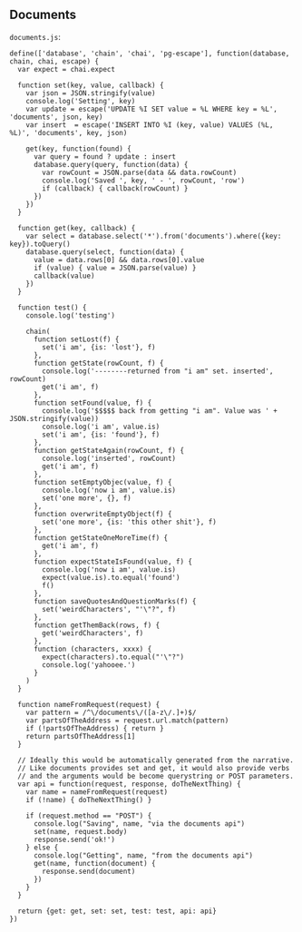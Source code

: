 Documents
---------

`documents.js`:

    define(['database', 'chain', 'chai', 'pg-escape'], function(database, chain, chai, escape) {
      var expect = chai.expect

      function set(key, value, callback) {
        var json = JSON.stringify(value)
        console.log('Setting', key)
        var update = escape('UPDATE %I SET value = %L WHERE key = %L', 'documents', json, key)
        var insert  = escape('INSERT INTO %I (key, value) VALUES (%L, %L)', 'documents', key, json)

        get(key, function(found) {
          var query = found ? update : insert
          database.query(query, function(data) {
            var rowCount = JSON.parse(data && data.rowCount)
            console.log('Saved ', key, ' - ', rowCount, 'row')
            if (callback) { callback(rowCount) }
          })
        })
      }

      function get(key, callback) {
        var select = database.select('*').from('documents').where({key: key}).toQuery()
        database.query(select, function(data) {
          value = data.rows[0] && data.rows[0].value
          if (value) { value = JSON.parse(value) }
          callback(value)
        })
      }

      function test() {
        console.log('testing')

        chain(
          function setLost(f) { 
            set('i am', {is: 'lost'}, f) 
          },
          function getState(rowCount, f) {
            console.log('--------returned from "i am" set. inserted', rowCount)
            get('i am', f)
          },
          function setFound(value, f) {
            console.log('$$$$$ back from getting "i am". Value was ' + JSON.stringify(value))
            console.log('i am', value.is)
            set('i am', {is: 'found'}, f)
          },
          function getStateAgain(rowCount, f) {
            console.log('inserted', rowCount)
            get('i am', f)
          },
          function setEmptyObjec(value, f) {
            console.log('now i am', value.is)
            set('one more', {}, f)
          },
          function overwriteEmptyObject(f) {
            set('one more', {is: 'this other shit'}, f)
          },
          function getStateOneMoreTime(f) {
            get('i am', f)
          },
          function expectStateIsFound(value, f) {
            console.log('now i am', value.is)
            expect(value.is).to.equal('found')
            f()
          },
          function saveQuotesAndQuestionMarks(f) {
            set('weirdCharacters', "'\"?", f)
          },
          function getThemBack(rows, f) {
            get('weirdCharacters', f)
          },
          function (characters, xxxx) {
            expect(characters).to.equal("'\"?")
            console.log('yahooee.')
          }
        )
      }

      function nameFromRequest(request) {
        var pattern = /^\/documents\/([a-z\/.]+)$/
        var partsOfTheAddress = request.url.match(pattern)
        if (!partsOfTheAddress) { return }
        return partsOfTheAddress[1]        
      }

      // Ideally this would be automatically generated from the narrative.
      // Like documents provides set and get, it would also provide verbs
      // and the arguments would be become querystring or POST parameters.
      var api = function(request, response, doTheNextThing) {
        var name = nameFromRequest(request)
        if (!name) { doTheNextThing() }

        if (request.method == "POST") {
          console.log("Saving", name, "via the documents api")
          set(name, request.body)
          response.send('ok!')
        } else {
          console.log("Getting", name, "from the documents api")
          get(name, function(document) {
            response.send(document)
          })
        }
      }

      return {get: get, set: set, test: test, api: api}
    })

